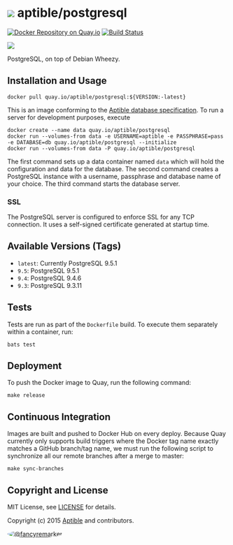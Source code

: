 # ![](https://gravatar.com/avatar/11d3bc4c3163e3d238d558d5c9d98efe?s=64) aptible/postgresql

[![Docker Repository on Quay.io](https://quay.io/repository/aptible/postgresql/status "Docker Repository on Quay.io")](https://quay.io/repository/aptible/postgresql)
[![Build Status](https://travis-ci.org/aptible/docker-postgresql.svg?branch=master)](https://travis-ci.org/aptible/docker-postgresql)

[![](http://dockeri.co/image/aptible/postgresql)](https://registry.hub.docker.com/u/aptible/postgresql/)

PostgreSQL, on top of Debian Wheezy.

## Installation and Usage

    docker pull quay.io/aptible/postgresql:${VERSION:-latest}

This is an image conforming to the [Aptible database specification](https://support.aptible.com/topics/paas/deploy-custom-database/). To run a server for development purposes, execute

    docker create --name data quay.io/aptible/postgresql
    docker run --volumes-from data -e USERNAME=aptible -e PASSPHRASE=pass -e DATABASE=db quay.io/aptible/postgresql --initialize
    docker run --volumes-from data -P quay.io/aptible/postgresql

The first command sets up a data container named `data` which will hold the configuration and data for the database. The second command creates a PostgreSQL instance with a username, passphrase and database name of your choice. The third command starts the database server.

### SSL

The PostgreSQL server is configured to enforce SSL for any TCP connection. It uses a self-signed certificate generated at startup time.

## Available Versions (Tags)

* `latest`: Currently PostgreSQL 9.5.1
* `9.5`: PostgreSQL 9.5.1
* `9.4`: PostgreSQL 9.4.6
* `9.3`: PostgreSQL 9.3.11

## Tests

Tests are run as part of the `Dockerfile` build. To execute them separately within a container, run:

    bats test

## Deployment

To push the Docker image to Quay, run the following command:

    make release

## Continuous Integration

Images are built and pushed to Docker Hub on every deploy. Because Quay currently only supports build triggers where the Docker tag name exactly matches a GitHub branch/tag name, we must run the following script to synchronize all our remote branches after a merge to master:

    make sync-branches

## Copyright and License

MIT License, see [LICENSE](LICENSE.md) for details.

Copyright (c) 2015 [Aptible](https://www.aptible.com) and contributors.

[<img src="https://s.gravatar.com/avatar/f7790b867ae619ae0496460aa28c5861?s=60" style="border-radius: 50%;" alt="@fancyremarker" />](https://github.com/fancyremarker)
